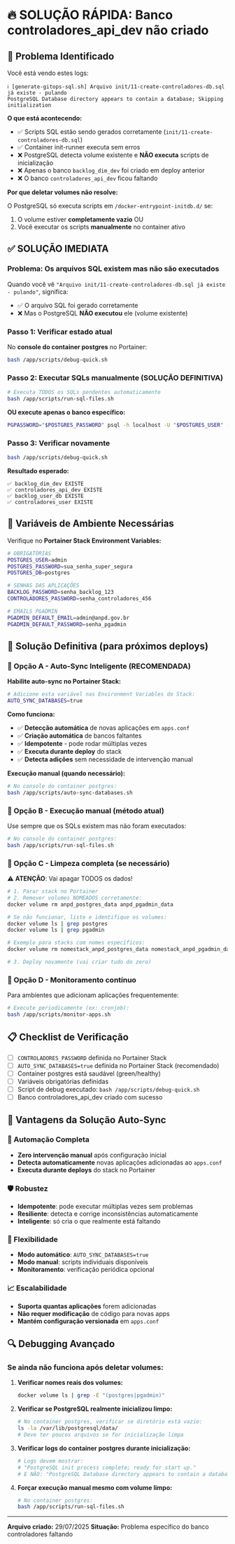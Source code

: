 # 🔥 SOLUÇÃO RÁPIDA: Banco controladores_api_dev não criado

## 🎯 Problema Identificado

Você está vendo estes logs:

```
ℹ️ [generate-gitops-sql.sh] Arquivo init/11-create-controladores-db.sql já existe - pulando
PostgreSQL Database directory appears to contain a database; Skipping initialization
```

**O que está acontecendo:**

- ✅ Scripts SQL estão sendo gerados corretamente (`init/11-create-controladores-db.sql`)
- ✅ Container init-runner executa sem erros
- ❌ PostgreSQL detecta volume existente e **NÃO executa** scripts de inicialização
- ❌ Apenas o banco `backlog_dim_dev` foi criado em deploy anterior
- ❌ O banco `controladores_api_dev` ficou faltando

**Por que deletar volumes não resolve:**

O PostgreSQL só executa scripts em `/docker-entrypoint-initdb.d/` se:

1. O volume estiver **completamente vazio** OU
2. Você executar os scripts **manualmente** no container ativo

## ✅ SOLUÇÃO IMEDIATA

### Problema: Os arquivos SQL existem mas não são executados

Quando você vê `"Arquivo init/11-create-controladores-db.sql já existe - pulando"`, significa:

- ✅ O arquivo SQL foi gerado corretamente
- ❌ Mas o PostgreSQL **NÃO executou** ele (volume existente)

### Passo 1: Verificar estado atual

No **console do container postgres** no Portainer:

```bash
bash /app/scripts/debug-quick.sh
```

### Passo 2: Executar SQLs manualmente (SOLUÇÃO DEFINITIVA)

```bash
# Executa TODOS os SQLs pendentes automaticamente
bash /app/scripts/run-sql-files.sh
```

**OU execute apenas o banco específico:**

```bash
PGPASSWORD="$POSTGRES_PASSWORD" psql -h localhost -U "$POSTGRES_USER" -d "$POSTGRES_DB" -f /docker-entrypoint-initdb.d/11-create-controladores-db.sql
```

### Passo 3: Verificar novamente

```bash
bash /app/scripts/debug-quick.sh
```

**Resultado esperado:**

```
✅ backlog_dim_dev EXISTE
✅ controladores_api_dev EXISTE
✅ backlog_user_db EXISTE
✅ controladores_user EXISTE
```

## 🔧 Variáveis de Ambiente Necessárias

Verifique no **Portainer Stack Environment Variables:**

```bash
# OBRIGATÓRIAS
POSTGRES_USER=admin
POSTGRES_PASSWORD=sua_senha_super_segura
POSTGRES_DB=postgres

# SENHAS DAS APLICAÇÕES
BACKLOG_PASSWORD=senha_backlog_123
CONTROLADORES_PASSWORD=senha_controladores_456

# EMAILS PGADMIN
PGADMIN_DEFAULT_EMAIL=admin@anpd.gov.br
PGADMIN_DEFAULT_PASSWORD=senha_pgadmin
```

## 🚀 Solução Definitiva (para próximos deploys)

### 🤖 Opção A - Auto-Sync Inteligente (RECOMENDADA)

**Habilite auto-sync no Portainer Stack:**

```bash
# Adicione esta variável nas Environment Variables do Stack:
AUTO_SYNC_DATABASES=true
```

**Como funciona:**

- ✅ **Detecção automática** de novas aplicações em `apps.conf`
- ✅ **Criação automática** de bancos faltantes
- ✅ **Idempotente** - pode rodar múltiplas vezes
- ✅ **Executa durante deploy** do stack
- ✅ **Detecta adições** sem necessidade de intervenção manual

**Execução manual (quando necessário):**

```bash
# No console do container postgres:
bash /app/scripts/auto-sync-databases.sh
```

### 🔧 Opção B - Execução manual (método atual)

Use sempre que os SQLs existem mas não foram executados:

```bash
# No console do container postgres:
bash /app/scripts/run-sql-files.sh
```

### 🧹 Opção C - Limpeza completa (se necessário)

⚠️ **ATENÇÃO**: Vai apagar TODOS os dados!

```bash
# 1. Parar stack no Portainer
# 2. Remover volumes NOMEADOS corretamente:
docker volume rm anpd_postgres_data anpd_pgadmin_data

# Se não funcionar, liste e identifique os volumes:
docker volume ls | grep postgres
docker volume ls | grep pgadmin

# Exemplo para stacks com nomes específicos:
docker volume rm nomestack_anpd_postgres_data nomestack_anpd_pgadmin_data

# 3. Deploy novamente (vai criar tudo do zero)
```

### 🔄 Opção D - Monitoramento contínuo

Para ambientes que adicionam aplicações frequentemente:

```bash
# Execute periodicamente (ex: cronjob):
bash /app/scripts/monitor-apps.sh
```

## 📋 Checklist de Verificação

- [ ] `CONTROLADORES_PASSWORD` definida no Portainer Stack
- [ ] `AUTO_SYNC_DATABASES=true` definida no Portainer Stack (recomendado)
- [ ] Container postgres está saudável (green/healthy)
- [ ] Variáveis obrigatórias definidas
- [ ] Script de debug executado: `bash /app/scripts/debug-quick.sh`
- [ ] Banco controladores_api_dev criado com sucesso

## 🎯 Vantagens da Solução Auto-Sync

### 🤖 Automação Completa

- **Zero intervenção manual** após configuração inicial
- **Detecta automaticamente** novas aplicações adicionadas ao `apps.conf`
- **Executa durante deploys** do stack no Portainer

### 🛡️ Robustez

- **Idempotente**: pode executar múltiplas vezes sem problemas
- **Resiliente**: detecta e corrige inconsistências automaticamente
- **Inteligente**: só cria o que realmente está faltando

### 🔄 Flexibilidade

- **Modo automático**: `AUTO_SYNC_DATABASES=true`
- **Modo manual**: scripts individuais disponíveis
- **Monitoramento**: verificação periódica opcional

### 📈 Escalabilidade

- **Suporta quantas aplicações** forem adicionadas
- **Não requer modificação** de código para novas apps
- **Mantém configuração versionada** em `apps.conf`

## 🔍 Debugging Avançado

### Se ainda não funciona após deletar volumes:

1. **Verificar nomes reais dos volumes:**

   ```bash
   docker volume ls | grep -E "(postgres|pgadmin)"
   ```

2. **Verificar se PostgreSQL realmente inicializou limpo:**

   ```bash
   # No container postgres, verificar se diretório está vazio:
   ls -la /var/lib/postgresql/data/
   # Deve ter poucos arquivos se for inicialização limpa
   ```

3. **Verificar logs do container postgres durante inicialização:**

   ```bash
   # Logs devem mostrar:
   # "PostgreSQL init process complete; ready for start up."
   # E NÃO: "PostgreSQL Database directory appears to contain a database"
   ```

4. **Forçar execução manual mesmo com volume limpo:**
   ```bash
   # No container postgres:
   bash /app/scripts/run-sql-files.sh
   ```

---

**Arquivo criado:** 29/07/2025
**Situação:** Problema específico do banco controladores faltando
